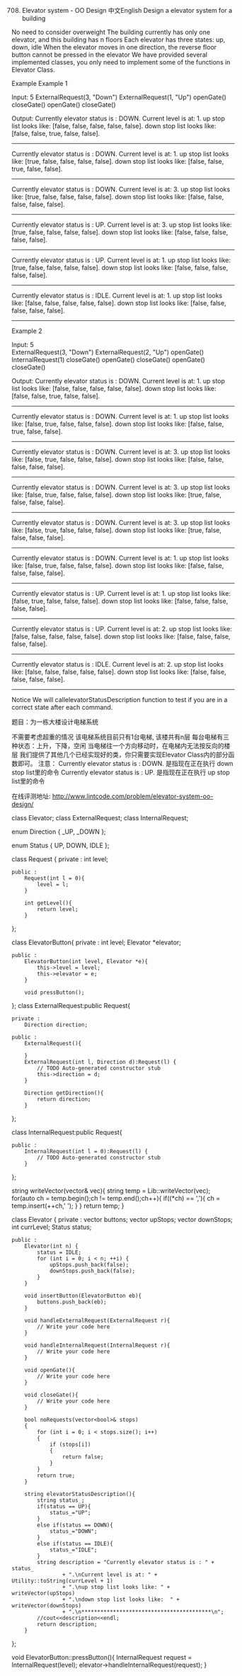 708. Elevator system - OO Design
中文English
Design a elevator system for a building

No need to consider overweight
The building currently has only one elevator, and this building has n floors
Each elevator has three states: up, down, idle
When the elevator moves in one direction, the reverse floor button cannot be pressed in the elevator
We have provided several implemented classes, you only need to implement some of the functions in Elevator Class.

Example
Example 1

Input:
5
ExternalRequest(3, "Down")
ExternalRequest(1, "Up")
openGate()
closeGate()
openGate()
closeGate()

Output:
Currently elevator status is : DOWN.
Current level is at: 1.
up stop list looks like: [false, false, false, false, false].
down stop list looks like:  [false, false, true, false, false].
*****************************************
Currently elevator status is : DOWN.
Current level is at: 1.
up stop list looks like: [true, false, false, false, false].
down stop list looks like:  [false, false, true, false, false].
*****************************************
Currently elevator status is : DOWN.
Current level is at: 3.
up stop list looks like: [true, false, false, false, false].
down stop list looks like:  [false, false, false, false, false].
*****************************************
Currently elevator status is : UP.
Current level is at: 3.
up stop list looks like: [true, false, false, false, false].
down stop list looks like:  [false, false, false, false, false].
*****************************************
Currently elevator status is : UP.
Current level is at: 1.
up stop list looks like: [true, false, false, false, false].
down stop list looks like:  [false, false, false, false, false].
*****************************************
Currently elevator status is : IDLE.
Current level is at: 1.
up stop list looks like: [false, false, false, false, false].
down stop list looks like:  [false, false, false, false, false].
*****************************************
Example 2

Input:
5         
ExternalRequest(3, "Down")
ExternalRequest(2, "Up")
openGate()
InternalRequest(1)
closeGate()
openGate()
closeGate()
openGate()
closeGate()

Output:
Currently elevator status is : DOWN.
Current level is at: 1.
up stop list looks like: [false, false, false, false, false].
down stop list looks like:  [false, false, true, false, false].
*****************************************

Currently elevator status is : DOWN.
Current level is at: 1.
up stop list looks like: [false, true, false, false, false].
down stop list looks like:  [false, false, true, false, false].
*****************************************

Currently elevator status is : DOWN.
Current level is at: 3.
up stop list looks like: [false, true, false, false, false].
down stop list looks like:  [false, false, false, false, false].
*****************************************

Currently elevator status is : DOWN.
Current level is at: 3.
up stop list looks like: [false, true, false, false, false].
down stop list looks like:  [true, false, false, false, false].
*****************************************

Currently elevator status is : DOWN.
Current level is at: 3.
up stop list looks like: [false, true, false, false, false].
down stop list looks like:  [true, false, false, false, false].
*****************************************

Currently elevator status is : DOWN.
Current level is at: 1.
up stop list looks like: [false, true, false, false, false].
down stop list looks like:  [false, false, false, false, false].
*****************************************

Currently elevator status is : UP.
Current level is at: 1.
up stop list looks like: [false, true, false, false, false].
down stop list looks like:  [false, false, false, false, false].
*****************************************

Currently elevator status is : UP.
Current level is at: 2.
up stop list looks like: [false, false, false, false, false].
down stop list looks like:  [false, false, false, false, false].
*****************************************

Currently elevator status is : IDLE.
Current level is at: 2.
up stop list looks like: [false, false, false, false, false].
down stop list looks like:  [false, false, false, false, false].
*****************************************
Notice
We will callelevatorStatusDescription function to test if you are in a correct state after each command.

题目：为一栋大楼设计电梯系统

不需要考虑超重的情况
该电梯系统目前只有1台电梯, 该楼共有n层
每台电梯有三种状态：上升，下降，空闲
当电梯往一个方向移动时，在电梯内无法按反向的楼层
我们提供了其他几个已经实现好的类，你只需要实现Elevator Class内的部分函数即可。
注意：
Currently elevator status is : DOWN.
是指现在正在执行 down stop list里的命令
Currently elevator status is : UP.
是指现在正在执行 up stop list里的命令

在线评测地址: http://www.lintcode.com/problem/elevator-system-oo-design/


class Elevator;
class ExternalRequest;
class InternalRequest;

enum Direction {
	_UP, _DOWN
};

enum Status {
	UP, DOWN, IDLE
};

class Request {
	private :
		int level;
	
	public :
    	Request(int l = 0){
    		level = l;
    	}
    	
    	int getLevel(){
    		return level;
    	}
};


class ElevatorButton{
    private :
		int level;
		Elevator *elevator;
	
	public :
		ElevatorButton(int level, Elevator *e){
			this->level = level;
			this->elevator = e;
		}
	
		void pressButton();
};
class ExternalRequest:public Request{

	private :
		Direction direction;
	
	public :
    	ExternalRequest(){
            
        }
		ExternalRequest(int l, Direction d):Request(l) {
			// TODO Auto-generated constructor stub
			this->direction = d;
		}
	
    	Direction getDirection(){
    		return direction;
    	}
};

class InternalRequest:public Request{

	public :
    	InternalRequest(int l = 0):Request(l) {
    		// TODO Auto-generated constructor stub
    	}
};

string writeVector(vector<bool>& vec){
    string temp = Lib::writeVector(vec);
    for(auto ch = temp.begin();ch != temp.end();ch++){
        if((*ch) == ','){
            ch = temp.insert(++ch,' ');
        }
    }
    return temp;
}

class Elevator {
	private :
		vector<ElevatorButton> buttons;
		vector<bool> upStops;
		vector<bool> downStops;
		int currLevel;
		Status status;
	
	public :
		Elevator(int n) {
			status = IDLE;
			for (int i = 0; i < n; ++i) {
			    upStops.push_back(false);
			    downStops.push_back(false);
			}
		}
	
		void insertButton(ElevatorButton eb){
			buttons.push_back(eb);
		}
	
		void handleExternalRequest(ExternalRequest r){
			// Write your code here
		}
	
		void handleInternalRequest(InternalRequest r){
			// Write your code here
		}
	
		void openGate(){
			// Write your code here
		}
		
		void closeGate(){
			// Write your code here
		}
		
		bool noRequests(vector<bool>& stops)
    	{
    		for (int i = 0; i < stops.size(); i++)
    		{
    			if (stops[i])
    			{
    				return false;
    			}
    		}
    		return true;
    	}
	
		string elevatorStatusDescription(){
		    string status_;
		    if(status == UP){
		        status_="UP";
		    }
		    else if(status == DOWN){
		        status_="DOWN";
		    }
		    else if(status == IDLE){
		        status_="IDLE";
		    }
			string description = "Currently elevator status is : " + status_ 
					+ ".\nCurrent level is at: " + Utility::toString(currLevel + 1)
					+ ".\nup stop list looks like: " + writeVector(upStops)
					+ ".\ndown stop list looks like:  " + writeVector(downStops)
					+ ".\n*****************************************\n";
			//cout<<description<<endl;
			return description;
		}
};

void ElevatorButton::pressButton(){
	InternalRequest request = InternalRequest(level);
	elevator->handleInternalRequest(request);
}
